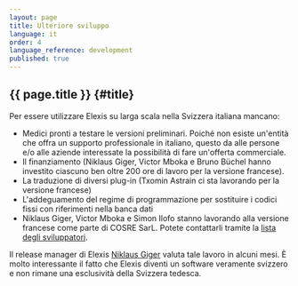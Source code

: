 ```yaml
---
layout: page
title: Ulteriore sviluppo 
language: it 
order: 4 
language_reference: development 
published: true
---
```


{{ page.title }} {#title}
----------

Per essere utilizzare Elexis su larga scala nella Svizzera italiana mancano:

* Medici pronti a testare le versioni preliminari. Poiché non esiste un'entità che offra un supporto professionale in italiano, questo da alle persone e/o alle aziende interessate la possibilità di fare un'offerta commerciale.
* Il finanziamento (Niklaus Giger, Victor Mboka e Bruno Büchel hanno investito ciascuno ben oltre 200 ore di lavoro per la versione francese).
* La traduzione di diversi plug-in (Txomin Astrain ci sta lavorando per la versione francese)
* L'addeguamento del regime di programmazione per sostituire i codici fissi con riferimenti nella banca dati
* Niklaus Giger, Victor Mboka e Simon Ilofo stanno lavorando alla versione francese come parte di COSRE SarL. Potete contattarli tramite la [lista degli sviluppatori](https://sourceforge.net/mailarchive/forum.php?forum_name=elexis-develop).

Il release manager di Elexis [Niklaus Giger]("mailto:niklaus.giger@member.fsf.org) valuta tale lavoro in alcuni mesi. È molto interessante il fatto che Elexis diventi un software veramente svizzero e non rimane una esclusività della Svizzera tedesca.

